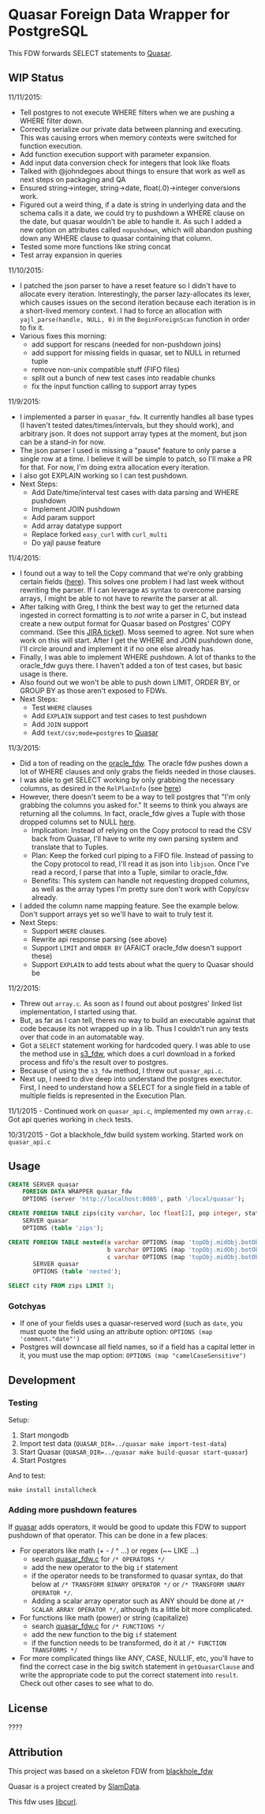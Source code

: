# Quasar Foreign Data Wrapper for PostgreSQL

This FDW forwards SELECT statements to [Quasar](https://github.com/quasar-analytics/quasar).

## WIP Status

11/11/2015:
- Tell postgres to not execute WHERE filters when we are pushing a WHERE filter down.
- Correctly serialize our private data between planning and executing. This was causing errors when memory contexts were switched for function execution.
- Add function execution support with parameter expansion.
- Add input data conversion check for integers that look like floats
- Talked with @johndegoes about things to ensure that work as well as next steps on packaging and QA
- Ensured string->integer, string->date, float(.0)->integer conversions work.
- Figured out a weird thing, if a date is string in underlying data and the schema calls it a date, we could try to pushdown a WHERE clause on the date, but quasar wouldn't be able to handle it. As such I added a new option on attributes called `nopushdown`, which will abandon pushing down any WHERE clause to quasar containing that column.
- Tested some more functions like string concat
- Test array expansion in queries

11/10/2015:
- I patched the json parser to have a reset feature so I didn't have to allocate every iteration. Interestingly, the parser lazy-allocates its lexer, which causes issues on the second iteration because each iteration is in a short-lived memory context. I had to force an allocation with `yajl_parse(handle, NULL, 0)` in the `BeginForeignScan` function in order to fix it.
- Various fixes this morning:
  - add support for rescans (needed for non-pushdown joins)
  - add support for missing fields in quasar, set to NULL in returned tuple
  - remove non-unix compatible stuff (FIFO files)
  - split out a bunch of new test cases into readable chunks
  - fix the input function calling to support array types

11/9/2015:
- I implemented a parser in `quasar_fdw`. It currently handles all base types (I haven't tested dates/times/intervals, but they should work), and arbitrary json. It does not support array types at the moment, but json can be a stand-in for now.
- The json parser I used is missing a "pause" feature to only parse a single row at a time. I believe it will be simple to patch, so I'll make a PR for that. For now, I'm doing extra allocation every iteration.
- I also got EXPLAIN working so I can test pushdown.
- Next Steps:
    - Add Date/time/interval test cases with data parsing and WHERE pushdown
    - Implement JOIN pushdown
    - Add param support
    - Add array datatype support
    - Replace forked `easy_curl` with `curl_multi`
    - Do yajl pause feature

11/4/2015:
- I found out a way to tell the Copy command that we're only grabbing certain fields ([here](https://github.com/postgres/postgres/blob/master/src/backend/commands/copy.c#L2603)). This solves one problem I had last week without rewriting the parser. If I can leverage `AS` syntax to overcome parsing arrays, I might be able to not have to rewrite the parser at all.
- After talking with Greg, I think the best way to get the returned data ingested in correct formatting is to _not_ write a parser in C, but instead create a new output format for Quasar based on Postgres' COPY command. (See this [JIRA ticket](https://slamdata.atlassian.net/browse/SD-1096)). Moss seemed to agree. Not sure when work on this will start. After I get the WHERE and JOIN pushdown done, I'll circle around and implement it if no one else already has.
- Finally, I was able to implement WHERE pushdown. A lot of thanks to the oracle_fdw guys there. I haven't added a ton of test cases, but basic usage is there.
- Also found out we won't be able to push down LIMIT, ORDER BY, or GROUP BY as those aren't exposed to FDWs.
- Next Steps:
    - Test `WHERE` clauses
    - Add `EXPLAIN` support and test cases to test pushdown
    - Add `JOIN` support
    - Add `text/csv;mode=postgres` to [Quasar](https://slamdata.atlassian.net/browse/SD-1096)

11/3/2015:
- Did a ton of reading on the [oracle_fdw](https://github.com/laurenz/oracle_fdw). The oracle fdw pushes down a lot of WHERE clauses and only grabs the fields needed in those clauses.
- I was able to get SELECT working by only grabbing the necessary columns, as desired in the `RelPlanInfo` (see [here](https://github.com/yanatan16/quasar_fdw/blob/8fa17d1cbb7e5d863885d060fdb154fdbe767471/src/quasar_fdw.c#L713))
- However, there doesn't seem to be a way to tell postgres that "I'm only grabbing the columns you asked for." It seems to think you always are returning all the columns. In fact, oracle_fdw gives a Tuple with those dropped columns set to NULL [here](https://github.com/laurenz/oracle_fdw/blob/master/oracle_fdw.c#L4709).
    - Implication: Instead of relying on the Copy protocol to read the CSV back from Quasar, I'll have to write my own parsing system and translate that to Tuples.
    - Plan: Keep the forked curl piping to a FIFO file. Instead of passing to the Copy protocol to read, I'll read it as json into `libjson`. Once I've read a record, I parse that into a Tuple, similar to oracle_fdw.
    - Benefits: This system can handle not requesting dropped columns, as well as the array types I'm pretty sure don't work with Copy/csv already.
- I added the column name mapping feature. See the example below. Don't support arrays yet so we'll have to wait to truly test it.
- Next Steps:
    - Support `WHERE` clauses.
    - Rewrite api response parsing (see above)
    - Support `LIMIT` and `ORDER BY` (AFAICT oracle_fdw doesn't support these)
    - Support `EXPLAIN` to add tests about what the query to Quasar should be

11/2/2015:
- Threw out `array.c`. As soon as I found out about postgres' linked list implementation, I started using that.
- But, as far as I can tell, theres no way to build an executable against that code because its not wrapped up in a lib. Thus I couldn't run any tests over that code in an automatable way.
- Got a `SELECT` statement working for hardcoded query. I was able to use the method use in [s3_fdw](https://github.com/umitanuki/s3_fdw), which does a curl download in a forked process and fifo's the result over to postgres.
- Because of using the `s3_fdw` method, I threw out `quasar_api.c`.
- Next up, I need to dive deep into understand the postgres exectutor. First, I need to understand how a SELECT for a single field in a table of multiple fields is represented in the Execution Plan.

11/1/2015 - Continued work on `quasar_api.c`, implemented my own `array.c`. Got api queries working in `check` tests.

10/31/2015 - Got a blackhole_fdw build system working. Started work on `quasar_api.c`

## Usage

```sql
CREATE SERVER quasar
    FOREIGN DATA WRAPPER quasar_fdw
    OPTIONS (server 'http://localhost:8080', path '/local/quasar');

CREATE FOREIGN TABLE zips(city varchar, loc float[2], pop integer, state char(2))
    SERVER quasar
    OPTIONS (table 'zips');

CREATE FOREIGN TABLE nested(a varchar OPTIONS (map 'topObj.midObj.botObj.a'),
                            b varchar OPTIONS (map 'topObj.midObj.botObj.b'),
                            c varchar OPTIONS (map 'topObj.midObj.botObj.c'))
       SERVER quasar
       OPTIONS (table 'nested');

SELECT city FROM zips LIMIT 3;
```

### Gotchyas

- If one of your fields uses a quasar-reserved word (such as `date`, you must quote the field using an attribute option: `OPTIONS (map 'comment."date"')`
- Postgres will downcase all field names, so if a field has a capital letter in it, you must use the map option: `OPTIONS (map "camelCaseSensitive")`


## Development

### Testing

Setup:

1. Start mongodb
2. Import test data (`QUASAR_DIR=../quasar make import-test-data`)
3. Start Quasar (`QUASAR_DIR=../quasar make build-quasar start-quasar`)
4. Start Postgres

And to test:

```
make install installcheck
```

### Adding more pushdown features

If [quasar](https://github.com/quasar-analytics/quasar) adds operators, it would be good to update this FDW to support pushdown of that operator. This can be done in a few places:

- For operators like math (+ - / ^ ...) or regex (~~ LIKE ...)
  - search [quasar_fdw.c](src/quasar_fdw.c) for `/* OPERATORS */`
  - add the new operator to the big `if` statement
  - if the operator needs to be transformed to quasar syntax, do that below at `/* TRANSFORM BINARY OPERATOR */` or `/* TRANSFORM UNARY OPERATOR */`.
  - Adding a scalar array operator such as ANY should be done at `/* SCALAR ARRAY OPERATOR */`, although its a little bit more complicated.
- For functions like math (power) or string (capitalize)
  - search [quasar_fdw.c](src/quasar_fdw.c) for `/* FUNCTIONS */`
  - add the new function to the big `if` statement
  - if the function needs to be transformed, do it at `/* FUNCTION TRANSFORMS */`
- For more complicated things like ANY, CASE, NULLIF, etc, you'll have to find the correct case in the big switch statement in `getQuasarClause` and write the appropriate code to put the correct statement into `result`. Check out other cases to see what to do.

## License

????

## Attribution

This project was based on a skeleton FDW from [blackhole_fdw](https://bitbucket.org/adunstan/blackhole_fdw)

Quasar is a project created by [SlamData](http://slamdata.com).

This fdw uses [libcurl](http://curl.haxx.se/libcurl/).
